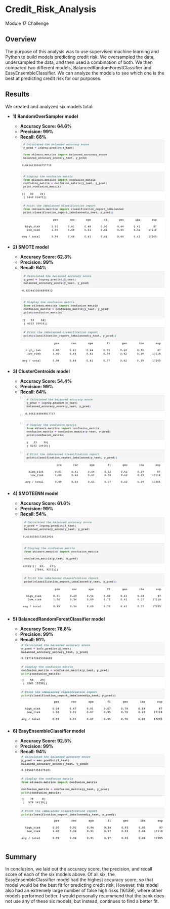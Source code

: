 # Credit_Risk_Analysis
Module 17 Challenge
## Overview
The purpose of this analysis was to use supervised machine learning and Python to build models predicting credit risk. We oversampled the data, undersampled the data, and then used a combination of both. We then compared two different models, BalancedRandomForestClassifier and EasyEnsembleClassifier. We can analyze the models to see which one is the best at predicting credit risk for our purposes.

## Results
We created and analyzed six models total:
* **1) RandomOverSampler model**
  * **Accuracy Score: 64.6%**
  * **Precision: 99%**
  * **Recall: 68%**
![image](https://github.com/aisligrace/Credit_Risk_Analysis/blob/main/Screen%20Shot%202022-04-29%20at%201.30.29%20PM.png)

* **2) SMOTE model**
  * **Accuracy Score: 62.3%**
  * **Precision: 99%**
  * **Recall: 64%**
 ![image](https://github.com/aisligrace/Credit_Risk_Analysis/blob/main/Screen%20Shot%202022-04-29%20at%201.30.46%20PM.png)
 
* **3) ClusterCentroids model**
  * **Accuracy Score: 54.4%**
  * **Precision: 99%**
  * **Recall: 64%**
![image](https://github.com/aisligrace/Credit_Risk_Analysis/blob/main/Screen%20Shot%202022-04-29%20at%201.34.15%20PM.png)

* **4) SMOTEENN model**
  * **Accuracy Score: 61.6%**
  * **Precision: 99%**
  * **Recall: 54%**
![image](https://github.com/aisligrace/Credit_Risk_Analysis/blob/main/Screen%20Shot%202022-04-29%20at%201.38.33%20PM.png)

* **5) BalancedRandomForestClassifier model**
  * **Accuracy Score: 78.8%**
  * **Precision: 99%**
  * **Recall: 91%**
![image](https://github.com/aisligrace/Credit_Risk_Analysis/blob/main/Screen%20Shot%202022-04-29%20at%201.39.44%20PM.png)

* **6) EasyEnsembleClassifier model**
  * **Accuracy Score: 92.5%**
  * **Precision: 99%**
  * **Recall: 94%**
![image](https://github.com/aisligrace/Credit_Risk_Analysis/blob/main/Screen%20Shot%202022-04-29%20at%201.41.05%20PM.png)

## Summary
In conclusion, we laid out the accuracy score, the precision, and recall score of each of the six models above. Of all six, the EasyEnsembleClassifier model had the highest accuracy score, so that model would be the best fit for predicting credit risk. However, this model also had an extremely large number of false high risks (16139), where other models performed better. I would personally recommend that the bank does not use any of these six models, but instead, continues to find a better fit. 

##
